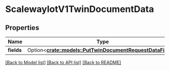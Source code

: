 # ScalewayIotV1TwinDocumentData

## Properties

Name | Type | Description | Notes
------------ | ------------- | ------------- | -------------
**fields** | Option<[**crate::models::PutTwinDocumentRequestDataFields**](PutTwinDocument_request_data_fields.md)> |  | [optional]

[[Back to Model list]](../README.md#documentation-for-models) [[Back to API list]](../README.md#documentation-for-api-endpoints) [[Back to README]](../README.md)


